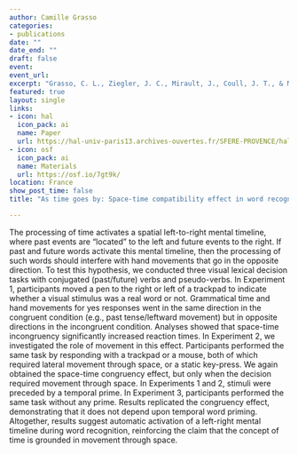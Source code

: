 ```yaml
---
author: Camille Grasso
categories:
- publications
date: ""
date_end: ""
draft: false
event: 
event_url: 
excerpt: "Grasso, C. L., Ziegler, J. C., Mirault, J., Coull, J. T., & Montant, M. (2022). As time goes by: Space-time compatibility effects in word recognition. Journal of Experimental Psychology: Learning, Memory, and Cognition, 48(2), 304–319. https://doi.org/10.1037/xlm0001007"
featured: true
layout: single
links:
- icon: hal
  icon_pack: ai
  name: Paper
  url: https://hal-univ-paris13.archives-ouvertes.fr/SFERE-PROVENCE/hal-03193618v1
- icon: osf
  icon_pack: ai
  name: Materials
  url: https://osf.io/7gt9k/
location: France
show_post_time: false
title: "As time goes by: Space-time compatibility effect in word recognition"

---
```


The processing of time activates a spatial left-to-right mental timeline, where past events are “located” to the left and future events to the right. If past and future words activate this mental timeline, then the processing of such words should interfere with hand movements that go in the opposite direction. To test this hypothesis, we conducted three visual lexical decision tasks with conjugated (past/future) verbs and pseudo-verbs. In Experiment 1, participants moved a pen to the right or left of a trackpad to indicate whether a visual stimulus was a real word or not. Grammatical time and hand movements for yes responses went in the same direction in the congruent condition (e.g., past tense/leftward movement) but in opposite directions in the incongruent condition. Analyses showed that space-time incongruency significantly increased reaction times. In Experiment 2, we investigated the role of movement in this effect. Participants performed the same task by responding with a trackpad or a mouse, both of which required lateral movement through space, or a  static key-press. We again obtained the space-time congruency effect, but only when the decision required movement through space. In Experiments 1 and 2, stimuli were preceded by a temporal prime. In Experiment 3, participants performed the same task without any prime. Results replicated the congruency effect, demonstrating that it does not depend upon temporal word priming.  Altogether, results suggest automatic activation of a left-right mental timeline during word recognition, reinforcing the claim that the concept of time is grounded in movement through space.
